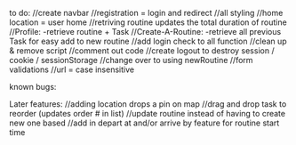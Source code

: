 to do:
//create navbar
//registration = login and redirect
//all styling
//home location = user home
//retriving routine updates the total duration of routine
//Profile:
	-retrieve routine + Task
//Create-A-Routine:
	-retrieve all previous Task for easy add to new routine
//add login check to all function
//clean up & remove script
//comment out code
//create logout to destroy session / cookie / sessionStorage
//change over to using newRoutine
//form validations
//url = case insensitive

known bugs:

Later features:
//adding location drops a pin on map
//drag and drop task to reorder (updates order # in list)
//update routine instead of having to create new one based
//add in depart at and/or arrive by feature for routine start time